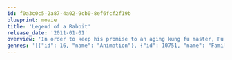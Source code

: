 ```yaml
---
id: f0a3c0c5-2a87-4a02-9cb0-8ef6fcf2f19b
blueprint: movie
title: 'Legend of a Rabbit'
release_date: '2011-01-01'
overview: 'In order to keep his promise to an aging kung fu master, Fu the Rabbit must venture out of the comfort of his kitchen and team up with Penny, a kung fu prodigy, on a heroic quest to save their kung fu academy.'
genres: '[{"id": 16, "name": "Animation"}, {"id": 10751, "name": "Family"}, {"id": 28, "name": "Action"}, {"id": 12, "name": "Adventure"}, {"id": 35, "name": "Comedy"}]'
---
```

